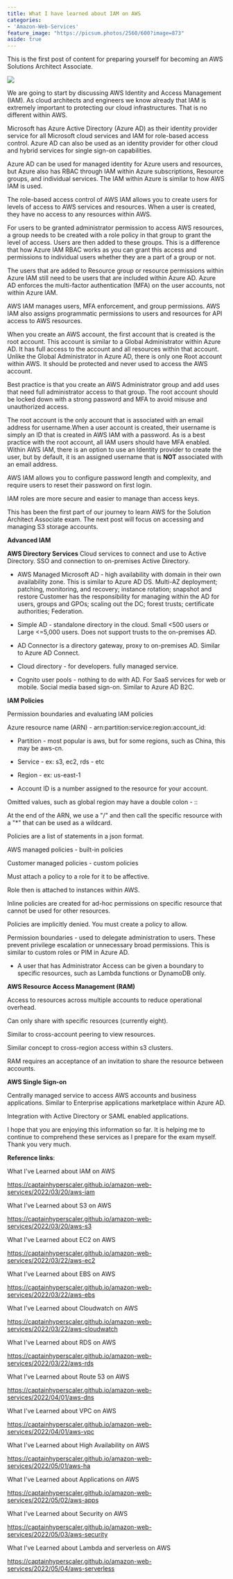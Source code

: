 ```yaml
---
title: What I have learned about IAM on AWS
categories:
- 'Amazon-Web-Services'
feature_image: "https://picsum.photos/2560/600?image=873"
aside: true
---
```


This is the first post of content for preparing yourself for becoming an AWS Solutions Architect Associate.

![](images/../../images/Wordpress-Images/awscerts.png)

We are going to start by discussing AWS Identity and Access Management (IAM).  As cloud architects and engineers we know already that IAM is extremely important to protecting our cloud infrastructures. That is no different within AWS.

Microsoft has Azure Active Directory (Azure AD) as their identity provider service for all Microsoft cloud services and IAM for role-based access control. Azure AD can also be used as an identity provider for other cloud and hybrid services for single sign-on capabilities. 

Azure AD can be used for managed identity for Azure users and resources, but Azure also has RBAC through IAM within Azure subscriptions, Resource groups, and individual services. The IAM within Azure is similar to how AWS IAM is used.

The role-based access control of AWS IAM allows you to create users for levels of access to AWS services and resources.  When a user is created, they have no access to any resources within AWS.  

For users to be granted administrator permission to access AWS resources, a group needs to be created with a role policy in that group to grant the level of access.  Users are then added to these groups.  This is a difference that how Azure IAM RBAC works as you can grant this access and permissions to individual users whether they are a part of a group or not.  

The users that are added to Resource group or resource permissions within Azure IAM still need to be users that are included within Azure AD.  Azure AD enforces the multi-factor authentication (MFA) on the user accounts, not within Azure IAM.  

AWS IAM manages users, MFA enforcement, and group permissions. AWS IAM also assigns programmatic permissions to users and resources for API access to AWS resources.

When you create an AWS account, the first account that is created is the root account.  This account is similar to a Global Administrator within Azure AD. It has full access to the account and all resources within that account.  Unlike the Global Administrator in Azure AD, there is only one Root account within AWS.  It should be protected and never used to access the AWS account.  

Best practice is that you create an AWS Administrator group and add uses that need full administrator access to that group.  The root account should be locked down with a strong password and MFA to avoid misuse and unauthorized access. 

The root account is the only account that is associated with an email address for username.When a user account is created, their username is simply an ID that is created in AWS IAM with a password.  As is a best practice with the root account, all IAM users should have MFA enabled. Within AWS IAM, there is an option to use an Identity provider to create the user, but by default, it is an assigned username that is **NOT** associated with an email address.

AWS IAM allows you to configure password length and complexity, and require users to reset their password on first login.

IAM roles are more secure and easier to manage than access keys.

This has been the first part of our journey to learn AWS for the Solution Architect Associate exam.  The next post will focus on accessing and managing S3 storage accounts. 

**Advanced IAM**

**AWS Directory Services**
Cloud services to connect and use to Active Directory.
SSO and connection to on-premises Active Directory. 

- AWS Managed Microsoft AD - high availability with domain in their own availability zone.  This is similar to Azure AD DS.
Multi-AZ deployment; patching, monitoring, and recovery; instance rotation; snapshot and restore
Customer has the responsibility for managing within the AD for users, groups and GPOs; scaling out the DC; forest trusts; certificate authorities; Federation.

- Simple AD - standalone directory in the cloud. Small <500 users or Large <=5,000 users.  Does not support trusts to the on-premises AD.

- AD Connector is a directory gateway, proxy to on-premises AD. Similar to Azure AD Connect.

- Cloud directory - for developers. fully managed service.

- Cognito user pools - nothing to do with AD.  For SaaS services for web or mobile.  Social media based sign-on. Similar to Azure AD B2C.


**IAM Policies**

Permission boundaries and evaluating IAM policies

Azure resource name (ARN) - arn:partition:service:region:account_id:

- Partition - most popular is aws, but for some regions, such as China, this may be aws-cn.

- Service - ex: s3, ec2, rds - etc

- Region - ex: us-east-1

- Account ID is a number assigned to the resource for your account.

Omitted values, such as global region may have a double colon - ::

At the end of the ARN, we use a "/" and then call the specific resource with a "*" that can be used as a wildcard.

Policies are a list of statements in a json format.

AWS managed policies - built-in policies

Customer managed policies - custom policies

Must attach a policy to a role for it to be affective.

Role then is attached to instances within AWS.

Inline policies are created for ad-hoc permissions on specific resource that cannot be used for other resources.

Policies are implicitly denied.  You must create a policy to allow.

Permission boundaries - used to delegate administration to users.  These prevent privilege escalation or unnecessary broad permissions.  This is similar to custom roles or PIM in Azure AD.

- A user that has Administrator Access can be given a boundary to specific resources, such as Lambda functions or DynamoDB only.

**AWS Resource Access Management (RAM)**

Access to resources across multiple accounts to reduce operational overhead.

Can only share with specific resources (currently eight).

Similar to cross-account peering to view resources.  

Similar concept to cross-region access within s3 clusters.

RAM requires an acceptance of an invitation to share the resource between accounts.


**AWS Single Sign-on**

Centrally managed service to access AWS accounts and business applications.  Similar to Enterprise applications marketplace within Azure AD.

Integration with Active Directory or SAML enabled applications.



I hope that you are enjoying this information so far.  It is helping me to continue to comprehend these services as I prepare for the exam myself.  Thank you very much.

**Reference links**:

What I've Learned about IAM on AWS

<https://captainhyperscaler.github.io/amazon-web-services/2022/03/20/aws-iam> 

What I've Learned about S3 on AWS

<https://captainhyperscaler.github.io/amazon-web-services/2022/03/20/aws-s3> 

What I've Learned about EC2 on AWS

<https://captainhyperscaler.github.io/amazon-web-services/2022/03/22/aws-ec2> 

What I've Learned about EBS on AWS

<https://captainhyperscaler.github.io/amazon-web-services/2022/03/22/aws-ebs> 

What I've Learned about Cloudwatch on AWS

<https://captainhyperscaler.github.io/amazon-web-services/2022/03/22/aws-cloudwatch>

What I've Learned about RDS on AWS

<https://captainhyperscaler.github.io/amazon-web-services/2022/03/22/aws-rds>

What I've Learned about Route 53 on AWS

<https://captainhyperscaler.github.io/amazon-web-services/2022/04/01/aws-dns>

What I've Learned about VPC on AWS

<https://captainhyperscaler.github.io/amazon-web-services/2022/04/01/aws-vpc>

What I've Learned about High Availability on AWS

<https://captainhyperscaler.github.io/amazon-web-services/2022/05/01/aws-ha>

What I've Learned about Applications on AWS

<https://captainhyperscaler.github.io/amazon-web-services/2022/05/02/aws-apps>

What I've Learned about Security on AWS

<https://captainhyperscaler.github.io/amazon-web-services/2022/05/03/aws-security>

What I've Learned about Lambda and serverless on AWS

<https://captainhyperscaler.github.io/amazon-web-services/2022/05/04/aws-serverless>

